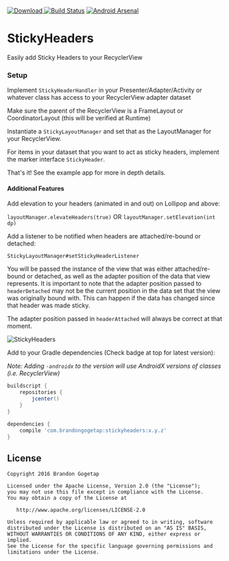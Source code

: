[ ![Download](https://api.bintray.com/packages/bgogetap/android/StickyHeaders/images/download.svg) ](https://bintray.com/bgogetap/android/StickyHeaders/_latestVersion) [![Build Status](https://travis-ci.org/bgogetap/StickyHeaders.svg?branch=tests)](https://travis-ci.org/bgogetap/StickyHeaders)
[![Android Arsenal](https://img.shields.io/badge/Android%20Arsenal-StickyHeaders-brightgreen.svg?style=flat)](http://android-arsenal.com/details/1/3922)
# StickyHeaders
Easily add Sticky Headers to your RecyclerView

### Setup
Implement `StickyHeaderHandler` in your Presenter/Adapter/Activity or whatever class has access to your RecyclerView adapter dataset

Make sure the parent of the RecyclerView is a FrameLayout or CoordinatorLayout (this will be verified at Runtime)

Instantiate a `StickyLayoutManager` and set that as the LayoutManager for your RecyclerView.

For items in your dataset that you want to act as sticky headers, implement the marker interface `StickyHeader`.

That's it! See the example app for more in depth details.

#### Additional Features
Add elevation to your headers (animated in and out) on Lollipop and above:

`layoutManager.elevateHeaders(true)` OR `layoutManager.setElevation(int dp)`

Add a listener to be notified when headers are attached/re-bound or detached:

`StickyLayoutManager#setStickyHeaderListener`

You will be passed the instance of the view that was either attached/re-bound or detached, as well as the adapter position of the data that view represents. It is important to note that the adapter position passed to `headerDetached` may not be the current position in the data set that the view was originally bound with. This can happen if the data has changed since that header was made sticky.

The adapter position passed in `headerAttached` will always be correct at that moment.

![StickyHeaders](art/demo-padding.gif)

Add to your Gradle dependencies (Check badge at top for latest version):

*Note: Adding `-androidx` to the version will use AndroidX versions of classes (i.e. RecyclerView)*

```groovy
buildscript {
    repositories {
        jcenter()
    }
}

dependencies {
    compile 'com.brandongogetap:stickyheaders:x.y.z'
}
```

License
-------

    Copyright 2016 Brandon Gogetap

    Licensed under the Apache License, Version 2.0 (the "License");
    you may not use this file except in compliance with the License.
    You may obtain a copy of the License at

       http://www.apache.org/licenses/LICENSE-2.0

    Unless required by applicable law or agreed to in writing, software
    distributed under the License is distributed on an "AS IS" BASIS,
    WITHOUT WARRANTIES OR CONDITIONS OF ANY KIND, either express or implied.
    See the License for the specific language governing permissions and
    limitations under the License.
